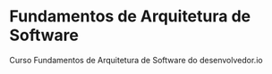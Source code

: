# Fundamentos de Arquitetura de Software
Curso Fundamentos de Arquitetura de Software do desenvolvedor.io
